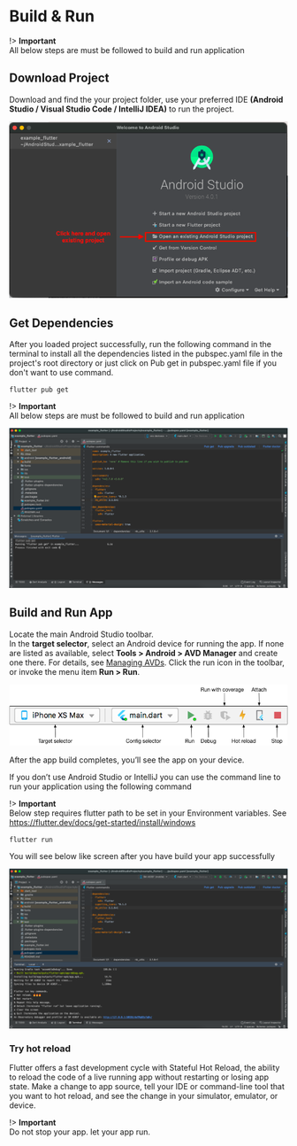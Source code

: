 # Build & Run

!> **Important** <br>
All below steps are must be followed to build and run application

## Download Project

Download and find the your project folder, use your preferred IDE **(Android Studio / Visual Studio Code / IntelliJ IDEA)** to run the project.

![image info](./images/build_img1.png)


## Get Dependencies

After you loaded project successfully, run the following command in the terminal to install all the dependencies listed in the pubspec.yaml file in the project's root directory or just click on Pub get in pubspec.yaml file if you don't want to use command.
```
flutter pub get 
```

!> **Important** <br>
All below steps are must be followed to build and run application

![image info](./images/build_img2.png)


## Build and Run App

Locate the main Android Studio toolbar. <br>
In the **target selector**, select an Android device for running the app. If none are listed as available, select **Tools > Android > AVD Manager** and create one there. For details, see [Managing AVDs](https://developer.android.com/studio/run/managing-avds).
Click the run icon in the toolbar, or invoke the menu item **Run > Run**.

![image info](./images/build_img3.png)

After the app build completes, you’ll see the app on your device.

If you don’t use Android Studio or IntelliJ you can use the command line to run your application using the following command

!> **Important** <br>
Below step requires flutter path to be set in your Environment variables. See https://flutter.dev/docs/get-started/install/windows
```
flutter run
```

You will see below like screen after you have build your app successfully

![image info](./images/build_img4.png)


### Try hot reload

Flutter offers a fast development cycle with Stateful Hot Reload, the ability to reload the code of a live running app without restarting or losing app state. Make a change to app source, tell your IDE or command-line tool that you want to hot reload, and see the change in your simulator, emulator, or device.

!> **Important** <br>
Do not stop your app. let your app run.